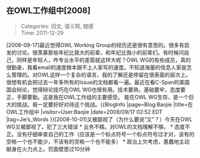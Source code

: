 在OWL工作组中[2008]
---
    
> Categories: 旧文, 语义网, 随感  
> Time: 2011-12-29
    
[2008-09-17]最近觉得OWL Working Group的经历还是很有意思的。很多有启发的讨论。很羡慕那些年纪比我大的前辈，和年纪比我小的前辈们。有时候问自己，同样是年轻人，咋专业水平的差距就这样大呢？OWL WG的有些成员，真的很勤奋，我看email的速度根本跟不上人家写的速度。不知道海量的信息人家是怎么管理的。对OWL这样一个复杂的语言，我的了解还是停留在很表面的层次上。很想有机会把过去一年多所有的Issue的文档都看一遍。最近在看C-Span的美国国会辩论，觉得辩论技巧在OWL WG也很有用。技术要熟，基础要牢，态度要正，手脚要勤。这是我在OWL工作组的主要感受。     能在OWL WG生存，是一个巨大的挑战。我一定要好好对待这个挑战。{{BlogInfo |page=Blog:Baojie |title=在OWL工作组中 |visitor=User:Baojie |date=2008/09/17 02:52 EDT |tag=Jie’s_Words }}[2008-10-01]又被鄙视了（为什么要说“又”？）今天在OWL WG又被鄙视了。犯了三大错误 * 业务不精。对OWL的文档理解不够。 * 态度不正。没有仔细审查自己的工作（应该是一个标点符号一个标点符号过才对，该有的空格一个也不能少，不该有的空格一个也不能多） * 政治上欠考虑，愚蠢地主动献身在火力点上。罚面壁思过10分钟     
    